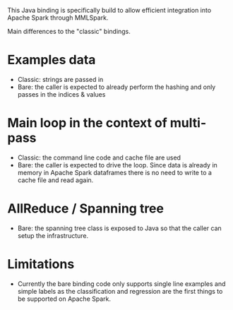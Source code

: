 This Java binding is specifically build to allow efficient integration into Apache Spark through MMLSpark.

Main differences to the "classic" bindings.

# Examples data
- Classic: strings are passed in
- Bare: the caller is expected to already perform the hashing and only passes in the indices & values

# Main loop in the context of multi-pass
- Classic: the command line code and cache file are used
- Bare: the caller is expected to drive the loop. Since data is already in memory in Apache Spark dataframes there is no need to write to a cache file and read again. 

# AllReduce / Spanning tree
- Bare: the spanning tree class is exposed to Java so that the caller can setup the infrastructure.

# Limitations
- Currently the bare binding code only supports single line examples and simple labels as the classification and regression are the first things to be supported on Apache Spark.
